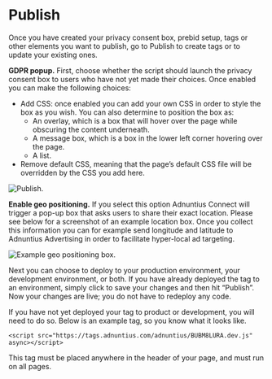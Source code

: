 # Publish

Once you have created your privacy consent box, prebid setup, tags or other elements you want to publish, go to Publish to create tags or to update your existing ones.

**GDPR popup.** First, choose whether the script should launch the privacy consent box to users who have not yet made their choices. Once enabled you can make the following choices:

* Add CSS: once enabled you can add your own CSS in order to style the box as you wish. You can also determine to position the box as: 
  * An overlay, which is a box that will hover over the page while obscuring the content underneath.
  * A message box, which is a box in the lower left corner hovering over the page. 
  * A list. 
* Remove default CSS, meaning that the page’s default CSS file will be overridden by the CSS you add here.

![Publish.](https://lh5.googleusercontent.com/AbepUjkPztN4USZkd3kGicx9V4EOEs812045X-qke3pXgLU1C7ygkxwjxP9mubqhD-7YcxhSZW2_fetLgTAkb9CQcp8-ZIk15wL1dcJFkRqj9hIXaoxPuK_Ls5tYpIAFwJk2vl7K)

**Enable geo positioning.** If you select this option Adnuntius Connect will trigger a pop-up box that asks users to share their exact location. Please see below for a screenshot of an example location box. Once you collect this information you can for example send longitude and latitude to Adnuntius Advertising in order to facilitate hyper-local ad targeting.

![Example geo positioning box.](https://lh3.googleusercontent.com/wAEp8noyXjw96qu0yPlfr1eANQsWAMW4sQGIeJV-PWwpmmSi8HkT1V09ndo72_0vt2vIJhArW_NeD2-4urgJvWOrlscND_koRgw4Hyu28ZVVQpM0S4AsoPkAVuoEKIrEDhnPnbKG)

Next you can choose to deploy to your production environment, your development environment, or both. If you have already deployed the tag to an environment, simply click to save your changes and then hit “Publish”. Now your changes are live; you do not have to redeploy any code.

If you have not yet deployed your tag to product or development, you will need to do so. Below is an example tag, so you know what it looks like.

```markup
<script src="https://tags.adnuntius.com/adnuntius/BUBM8LURA.dev.js" async></script>
```

This tag must be placed anywhere in the header of your page, and must run on all pages.

